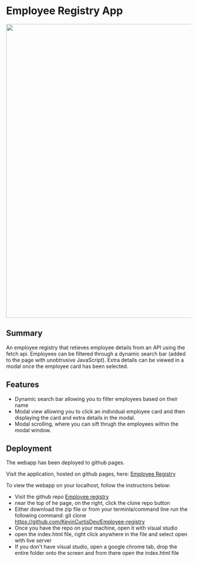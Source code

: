 # Employee Registry App

<img src="" style="width: 800px; max-width: 100%; height: auto; margin: 0 auto;">

## Summary
An employee registry that retieves employee details from an API using the fetch api. Employees can be filtered through a dynamic search bar (added to the page with unobtrusive JavaScript). Extra details can be viewed in a modal once the employee card has been selected.

## Features

* Dynamic search bar allowing you to filter employees based on their name
* Modal view allowing you to click an individual employee card and then displaying the card and extra details in the modal.
* Modal scrolling, where you can sift thrugh the employees within the modal window.

## Deployment
 The webapp has been deployed to github pages.

Visit the application, hosted on github pages, here: [Employee Registry](https://kevincurtisdev.github.io/Employee-registry/)

To view the webapp on your localhost, follow the instructons below:

* Visit the github repo [Employee registry](https://github.com/KevinCurtisDev/Employee-registry)
* near the top of he page, on the right, click the clone repo button
* Either download the zip file or from your terminla/command line run the following command: git clone https://github.com/KevinCurtisDev/Employee-registry
* Once you have the repo on your machine, open it with visual studio
* open the index.html file, right click anywhere in the file and select open with live server
* If you don't have visual studio, open a google chrome tab, drop the entire folder onto the screen and from there open the index.html file